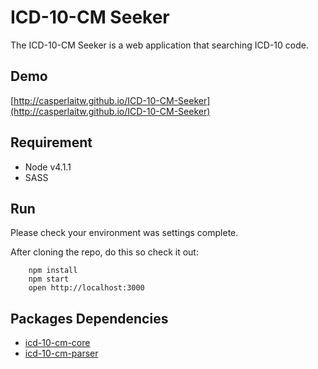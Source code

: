# ICD-10-CM Seeker

The ICD-10-CM Seeker is a web application that searching ICD-10 code.

## Demo

[http://casperlaitw.github.io/ICD-10-CM-Seeker](http://casperlaitw.github.io/ICD-10-CM-Seeker)

## Requirement

* Node v4.1.1
* SASS

## Run

Please check your environment was settings complete.

After cloning the repo, do this so check it out:

```
    npm install
    npm start
    open http://localhost:3000
```

## Packages Dependencies

* [icd-10-cm-core](https://github.com/CasperLaiTW/icd-10-cm-core)
* [icd-10-cm-parser](https://github.com/CasperLaiTW/icd-10-cm-parser)
